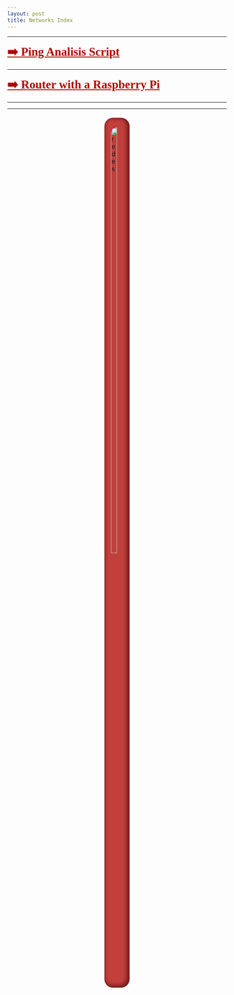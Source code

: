 ```yaml
---
layout: post
title: Networks Index 
---
```


*****
<a href="/projects/redes/pingAnalysis" style="
    font-size: 27px;
    font-weight: 600;
    font-family: serif;
	color: #b20400;
"> ➡️ Ping Analisis Script </a>

*****

<a href="/projects/Arduino/RouterWithRaspberryPi" style="
    font-size: 27px;
    font-weight: 600;
    font-family: serif;
	color: #b20400;
"> ➡️ Router with a Raspberry Pi </a>

*****

*****
<div style="
    background-color: darkred;
    border-radius: 20px;
    background-color: #b20400c2;
    box-shadow: inset -3px -2px 8px 4px #25040487;
    padding-bottom: 20px;
    padding-top: 2px;
    width: fit-content;
    margin-right: auto;
    margin-left: auto;
    margin-top: 20px;
">
<img src="/images/redesmap.jpg" alt="redes" title="redes" width="50%" style="
    display: block;
    margin-left: auto;
    margin-right: auto;
    margin-top: inherit;
    border-radius: 15px;
">
</div>
